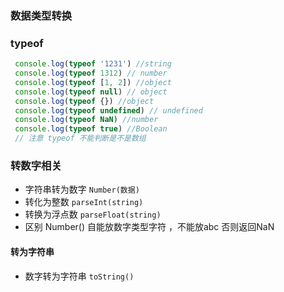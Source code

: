 ### 数据类型转换
### typeof 
   ```js
    console.log(typeof '1231') //string
    console.log(typeof 1312) // number
    console.log(typeof [1, 2]) //object
    console.log(typeof null) // object
    console.log(typeof {}) //object
    console.log(typeof undefined) // undefined
    console.log(typeof NaN) //number
    console.log(typeof true) //Boolean
    // 注意 typeof 不能判断是不是数组 
   ```

### 转数字相关
* 字符串转为数字
`Number(数据)`
* 转化为整数
`parseInt(string)`
* 转换为浮点数
`parseFloat(string)`
* 区别
Number()  自能放数字类型字符 ，不能放abc 否则返回NaN 

#### 转为字符串
* 数字转为字符串
`toString()`
